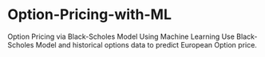 # Option-Pricing-with-ML
Option Pricing via Black-Scholes Model Using Machine Learning
Use Black-Scholes Model and historical options data to predict European Option price.
